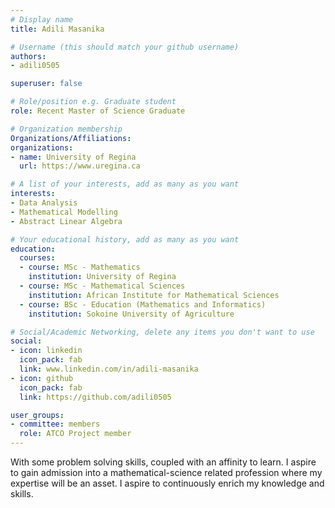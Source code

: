 ```yaml
---
# Display name
title: Adili Masanika

# Username (this should match your github username)
authors:
- adili0505

superuser: false

# Role/position e.g. Graduate student
role: Recent Master of Science Graduate

# Organization membership
Organizations/Affiliations:
organizations:
- name: University of Regina
  url: https://www.uregina.ca

# A list of your interests, add as many as you want
interests:
- Data Analysis
- Mathematical Modelling
- Abstract Linear Algebra

# Your educational history, add as many as you want
education:
  courses:
  - course: MSc - Mathematics
    institution: University of Regina
  - course: MSc - Mathematical Sciences
    institution: African Institute for Mathematical Sciences
  - course: BSc - Education (Mathematics and Informatics)
    institution: Sokoine University of Agriculture

# Social/Academic Networking, delete any items you don't want to use
social:
- icon: linkedin
  icon_pack: fab
  link: www.linkedin.com/in/adili-masanika
- icon: github
  icon_pack: fab
  link: https://github.com/adili0505

user_groups:
- committee: members
  role: ATCO Project member
---
```

With some problem solving skills, coupled with an affinity to learn. I aspire to gain admission into a mathematical-science related profession where my expertise will be an asset. I aspire to continuously enrich my knowledge and skills.
